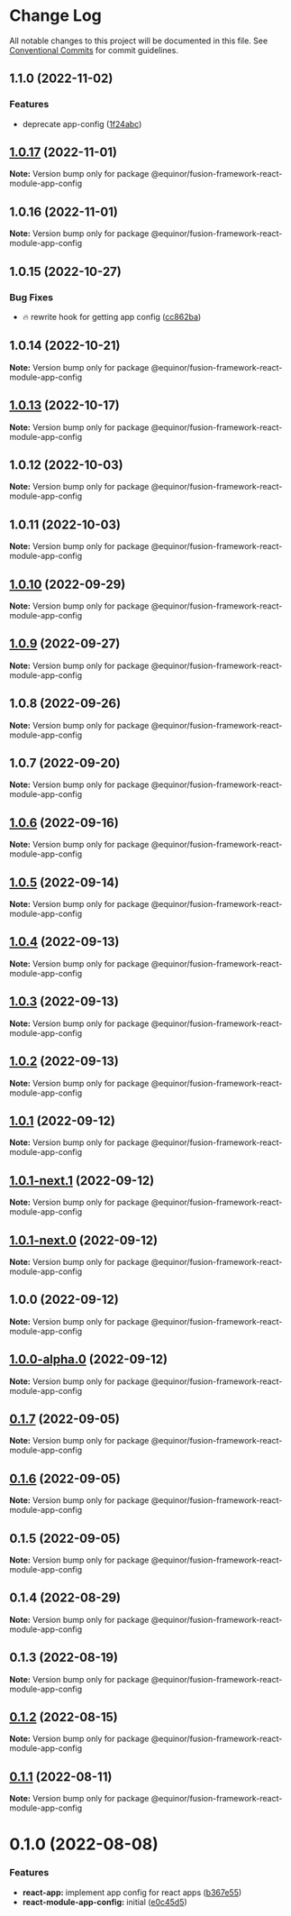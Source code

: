 # Change Log

All notable changes to this project will be documented in this file.
See [Conventional Commits](https://conventionalcommits.org) for commit guidelines.

## 1.1.0 (2022-11-02)

### Features

-   deprecate app-config ([1f24abc](https://github.com/equinor/fusion-framework/commit/1f24abc5125b0526c64973fe0b063a9c33d532b0))

## [1.0.17](https://github.com/equinor/fusion-framework/compare/@equinor/fusion-framework-react-module-app-config@1.0.16...@equinor/fusion-framework-react-module-app-config@1.0.17) (2022-11-01)

**Note:** Version bump only for package @equinor/fusion-framework-react-module-app-config

## 1.0.16 (2022-11-01)

**Note:** Version bump only for package @equinor/fusion-framework-react-module-app-config

## 1.0.15 (2022-10-27)

### Bug Fixes

-   :fire: rewrite hook for getting app config ([cc862ba](https://github.com/equinor/fusion-framework/commit/cc862ba3c23608be6d3406b9cf35d20af6eccb97))

## 1.0.14 (2022-10-21)

**Note:** Version bump only for package @equinor/fusion-framework-react-module-app-config

## [1.0.13](https://github.com/equinor/fusion-framework/compare/@equinor/fusion-framework-react-module-app-config@1.0.12...@equinor/fusion-framework-react-module-app-config@1.0.13) (2022-10-17)

**Note:** Version bump only for package @equinor/fusion-framework-react-module-app-config

## 1.0.12 (2022-10-03)

**Note:** Version bump only for package @equinor/fusion-framework-react-module-app-config

## 1.0.11 (2022-10-03)

**Note:** Version bump only for package @equinor/fusion-framework-react-module-app-config

## [1.0.10](https://github.com/equinor/fusion-framework/compare/@equinor/fusion-framework-react-module-app-config@1.0.9...@equinor/fusion-framework-react-module-app-config@1.0.10) (2022-09-29)

**Note:** Version bump only for package @equinor/fusion-framework-react-module-app-config

## [1.0.9](https://github.com/equinor/fusion-framework/compare/@equinor/fusion-framework-react-module-app-config@1.0.8...@equinor/fusion-framework-react-module-app-config@1.0.9) (2022-09-27)

**Note:** Version bump only for package @equinor/fusion-framework-react-module-app-config

## 1.0.8 (2022-09-26)

**Note:** Version bump only for package @equinor/fusion-framework-react-module-app-config

## 1.0.7 (2022-09-20)

**Note:** Version bump only for package @equinor/fusion-framework-react-module-app-config

## [1.0.6](https://github.com/equinor/fusion-framework/compare/@equinor/fusion-framework-react-module-app-config@1.0.5...@equinor/fusion-framework-react-module-app-config@1.0.6) (2022-09-16)

**Note:** Version bump only for package @equinor/fusion-framework-react-module-app-config

## [1.0.5](https://github.com/equinor/fusion-framework/compare/@equinor/fusion-framework-react-module-app-config@1.0.4...@equinor/fusion-framework-react-module-app-config@1.0.5) (2022-09-14)

**Note:** Version bump only for package @equinor/fusion-framework-react-module-app-config

## [1.0.4](https://github.com/equinor/fusion-framework/compare/@equinor/fusion-framework-react-module-app-config@1.0.3...@equinor/fusion-framework-react-module-app-config@1.0.4) (2022-09-13)

**Note:** Version bump only for package @equinor/fusion-framework-react-module-app-config

## [1.0.3](https://github.com/equinor/fusion-framework/compare/@equinor/fusion-framework-react-module-app-config@1.0.2...@equinor/fusion-framework-react-module-app-config@1.0.3) (2022-09-13)

**Note:** Version bump only for package @equinor/fusion-framework-react-module-app-config

## [1.0.2](https://github.com/equinor/fusion-framework/compare/@equinor/fusion-framework-react-module-app-config@1.0.1...@equinor/fusion-framework-react-module-app-config@1.0.2) (2022-09-13)

**Note:** Version bump only for package @equinor/fusion-framework-react-module-app-config

## [1.0.1](https://github.com/equinor/fusion-framework/compare/@equinor/fusion-framework-react-module-app-config@1.0.1-next.1...@equinor/fusion-framework-react-module-app-config@1.0.1) (2022-09-12)

**Note:** Version bump only for package @equinor/fusion-framework-react-module-app-config

## [1.0.1-next.1](https://github.com/equinor/fusion-framework/compare/@equinor/fusion-framework-react-module-app-config@1.0.1-next.0...@equinor/fusion-framework-react-module-app-config@1.0.1-next.1) (2022-09-12)

**Note:** Version bump only for package @equinor/fusion-framework-react-module-app-config

## [1.0.1-next.0](https://github.com/equinor/fusion-framework/compare/@equinor/fusion-framework-react-module-app-config@1.0.0...@equinor/fusion-framework-react-module-app-config@1.0.1-next.0) (2022-09-12)

**Note:** Version bump only for package @equinor/fusion-framework-react-module-app-config

## 1.0.0 (2022-09-12)

**Note:** Version bump only for package @equinor/fusion-framework-react-module-app-config

## [1.0.0-alpha.0](https://github.com/equinor/fusion-framework/compare/@equinor/fusion-framework-react-module-app-config@0.1.7...@equinor/fusion-framework-react-module-app-config@1.0.0-alpha.0) (2022-09-12)

**Note:** Version bump only for package @equinor/fusion-framework-react-module-app-config

## [0.1.7](https://github.com/equinor/fusion-framework/compare/@equinor/fusion-framework-react-module-app-config@0.1.6...@equinor/fusion-framework-react-module-app-config@0.1.7) (2022-09-05)

**Note:** Version bump only for package @equinor/fusion-framework-react-module-app-config

## [0.1.6](https://github.com/equinor/fusion-framework/compare/@equinor/fusion-framework-react-module-app-config@0.1.5...@equinor/fusion-framework-react-module-app-config@0.1.6) (2022-09-05)

**Note:** Version bump only for package @equinor/fusion-framework-react-module-app-config

## 0.1.5 (2022-09-05)

**Note:** Version bump only for package @equinor/fusion-framework-react-module-app-config

## 0.1.4 (2022-08-29)

**Note:** Version bump only for package @equinor/fusion-framework-react-module-app-config

## 0.1.3 (2022-08-19)

**Note:** Version bump only for package @equinor/fusion-framework-react-module-app-config

## [0.1.2](https://github.com/equinor/fusion-framework/compare/@equinor/fusion-framework-react-module-app-config@0.1.1...@equinor/fusion-framework-react-module-app-config@0.1.2) (2022-08-15)

**Note:** Version bump only for package @equinor/fusion-framework-react-module-app-config

## [0.1.1](https://github.com/equinor/fusion-framework/compare/@equinor/fusion-framework-react-module-app-config@0.1.0...@equinor/fusion-framework-react-module-app-config@0.1.1) (2022-08-11)

**Note:** Version bump only for package @equinor/fusion-framework-react-module-app-config

# 0.1.0 (2022-08-08)

### Features

-   **react-app:** implement app config for react apps ([b367e55](https://github.com/equinor/fusion-framework/commit/b367e550b1868ed30b067a9bfd99db09b269d862))
-   **react-module-app-config:** initial ([e0c45d5](https://github.com/equinor/fusion-framework/commit/e0c45d51cc573466cabd10f490a7d1612d6d6fdf))
